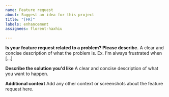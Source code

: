 ```yaml
---
name: Feature request
about: Suggest an idea for this project
title: "[FR]"
labels: enhancement
assignees: florent-haxhiu

---
```


**Is your feature request related to a problem? Please describe.**
A clear and concise description of what the problem is. Ex. I'm always frustrated when [...]

**Describe the solution you'd like**
A clear and concise description of what you want to happen.

**Additional context**
Add any other context or screenshots about the feature request here.
